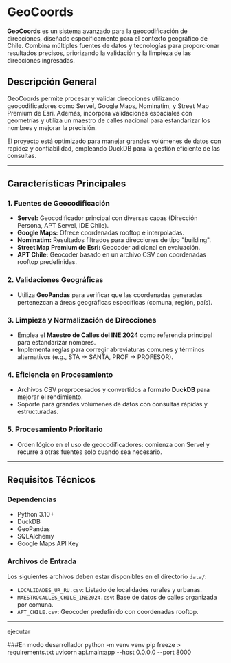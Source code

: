 # GeoCoords

**GeoCoords** es un sistema avanzado para la geocodificación de direcciones, diseñado específicamente para el contexto geográfico de Chile. Combina múltiples fuentes de datos y tecnologías para proporcionar resultados precisos, priorizando la validación y la limpieza de las direcciones ingresadas.

## Descripción General

GeoCoords permite procesar y validar direcciones utilizando geocodificadores como Servel, Google Maps, Nominatim, y Street Map Premium de Esri. Además, incorpora validaciones espaciales con geometrías y utiliza un maestro de calles nacional para estandarizar los nombres y mejorar la precisión.

El proyecto está optimizado para manejar grandes volúmenes de datos con rapidez y confiabilidad, empleando DuckDB para la gestión eficiente de las consultas.

---

## Características Principales

### 1. **Fuentes de Geocodificación**
- **Servel:** Geocodificador principal con diversas capas (Dirección Persona, APT Servel, IDE Chile).
- **Google Maps:** Ofrece coordenadas rooftop e interpoladas.
- **Nominatim:** Resultados filtrados para direcciones de tipo "building".
- **Street Map Premium de Esri:** Geocoder adicional en evaluación.
- **APT Chile:** Geocoder basado en un archivo CSV con coordenadas rooftop predefinidas.

### 2. **Validaciones Geográficas**
- Utiliza **GeoPandas** para verificar que las coordenadas generadas pertenezcan a áreas geográficas específicas (comuna, región, país).

### 3. **Limpieza y Normalización de Direcciones**
- Emplea el **Maestro de Calles del INE 2024** como referencia principal para estandarizar nombres.
- Implementa reglas para corregir abreviaturas comunes y términos alternativos (e.g., STA → SANTA, PROF → PROFESOR).

### 4. **Eficiencia en Procesamiento**
- Archivos CSV preprocesados y convertidos a formato **DuckDB** para mejorar el rendimiento.
- Soporte para grandes volúmenes de datos con consultas rápidas y estructuradas.

### 5. **Procesamiento Prioritario**
- Orden lógico en el uso de geocodificadores: comienza con Servel y recurre a otras fuentes solo cuando sea necesario.

---

## Requisitos Técnicos

### Dependencias
- Python 3.10+
- DuckDB
- GeoPandas
- SQLAlchemy
- Google Maps API Key

### Archivos de Entrada
Los siguientes archivos deben estar disponibles en el directorio `data/`:
- `LOCALIDADES_UR_RU.csv`: Listado de localidades rurales y urbanas.
- `MAESTROCALLES_CHILE_INE2024.csv`: Base de datos de calles organizada por comuna.
- `APT_CHILE.csv`: Geocoder predefinido con coordenadas rooftop.

---
ejecutar 

###En modo desarrollador
python -m venv venv
pip freeze > requirements.txt
uvicorn api.main:app --host 0.0.0.0 --port 8000


